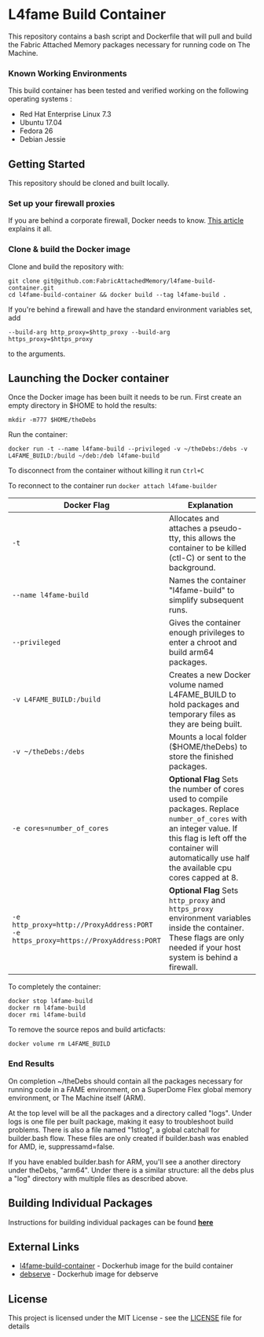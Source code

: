 # L4fame Build Container

This repository contains a bash script and Dockerfile that will pull and build the Fabric Attached Memory packages necessary for running code on The Machine.

### Known Working Environments
This build container has been tested and verified working on the following operating systems :
- Red Hat Enterprise Linux 7.3
- Ubuntu 17.04
- Fedora 26
- Debian Jessie

## Getting Started

This repository should be cloned and built locally.

### Set up your firewall proxies

If you are behind a corporate firewall, Docker needs to know.
[This article](https://elegantinfrastructure.com/docker/ultimate-guide-to-docker-http-proxy-configuration/)
explains it all.

### Clone & build the Docker image

Clone and build the repository with:

```
git clone git@github.com:FabricAttachedMemory/l4fame-build-container.git
cd l4fame-build-container && docker build --tag l4fame-build .
```

If you're behind a firewall and have the standard environment variables set,
add

```
--build-arg http_proxy=$http_proxy --build-arg https_proxy=$https_proxy
```
to the arguments.

## Launching the Docker container

Once the Docker image has been built it needs to be run.
First create an empty directory in $HOME to hold the results:

```
mkdir -m777 $HOME/theDebs
```

Run the container:
```
docker run -t --name l4fame-build --privileged -v ~/theDebs:/debs -v L4FAME_BUILD:/build ~/deb:/deb l4fame-build
```

To disconnect from the container without killing it run `Ctrl+C`

To reconnect to the container run `docker attach l4fame-builder`


| Docker Flag | Explanation |
| ----------- | ----------- |
| `-t` | Allocates and attaches a pseudo-tty, this allows the container to be killed (ctl-C) or sent to the background. |
| `--name l4fame-build` | Names the container "l4fame-build" to simplify subsequent runs. |
| `--privileged` | Gives the container enough privileges to enter a chroot and build arm64 packages. |
| `-v L4FAME_BUILD:/build` | Creates a new Docker volume named L4FAME_BUILD to hold packages and temporary files as they are being built. |
| `-v ~/theDebs:/debs` | Mounts a local folder ($HOME/theDebs) to store the finished packages. |
| `-e cores=number_of_cores` | **Optional Flag** Sets the number of cores used to compile packages. Replace `number_of_cores` with an integer value. If this flag is left off the container will automatically use half the available cpu cores capped at 8. |
| `-e http_proxy=http://ProxyAddress:PORT`<br>`-e https_proxy=https://ProxyAddress:PORT` | **Optional Flag** Sets `http_proxy` and `https_proxy` environment variables inside the container. These flags are only needed if your host system is behind a firewall. |

To completely the container:

```
docker stop l4fame-build
docker rm l4fame-build
docer rmi l4fame-build
```

To remove the source repos and build articfacts:

```
docker volume rm L4FAME_BUILD
```

### End Results

On completion ~/theDebs should contain all the packages necessary for running
code in a FAME environment, on a SuperDome Flex global memory environment,
or The Machine itself (ARM).

At the top level will be all the packages and a directory called "logs".
Under logs is one file per built package, making it easy to troubleshoot 
build problems.  There is also a file named "1stlog", a global catchall
for builder.bash flow.   These files are only created if builder.bash
was enabled for AMD, ie, suppressamd=false.

If you have enabled builder.bash for ARM, you'll see a another directory
under theDebs, "arm64".  Under there is a similar structure: all the debs
plus a "log" directory with multiple files as described above.

## Building Individual Packages

Instructions for building individual packages can be found **[here](BuildRules.md)**

## External Links

* [l4fame-build-container](https://hub.docker.com/r/austinhpe/l4fame-build-container/) - Dockerhub image for the build container
* [debserve](https://hub.docker.com/r/davidpatawaran/debserve/) - Dockerhub image for debserve

## License

This project is licensed under the MIT License - see the [LICENSE](LICENSE) file for details
